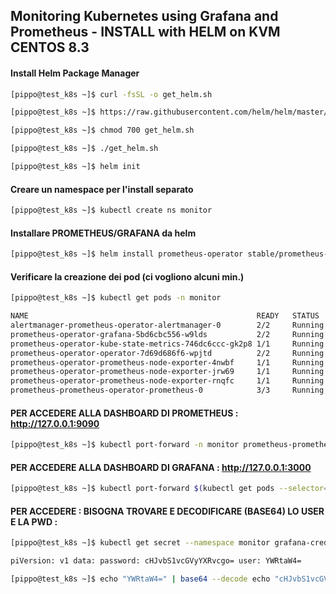 ## Monitoring Kubernetes using Grafana and Prometheus - INSTALL with HELM on KVM CENTOS 8.3


#### Install Helm Package Manager

```bash
[pippo@test_k8s ~]$ curl -fsSL -o get_helm.sh 

[pippo@test_k8s ~]$ https://raw.githubusercontent.com/helm/helm/master/scripts/get-helm-3

[pippo@test_k8s ~]$ chmod 700 get_helm.sh

[pippo@test_k8s ~]$ ./get_helm.sh

[pippo@test_k8s ~]$ helm init
```
#### Creare un namespace per l'install separato

```bash
[pippo@test_k8s ~]$ kubectl create ns monitor
```
#### Installare PROMETHEUS/GRAFANA da helm 

```bash
[pippo@test_k8s ~]$ helm install prometheus-operator stable/prometheus-operator — namespace monitor
```


#### Verificare la creazione dei pod (ci vogliono alcuni min.)

```bash
[pippo@test_k8s ~]$ kubectl get pods -n monitor

NAME                                                   READY   STATUS    RESTARTS   AGE 
alertmanager-prometheus-operator-alertmanager-0        2/2     Running   0          49s 
prometheus-operator-grafana-5bd6cbc556-w9lds           2/2     Running   0          59s 
prometheus-operator-kube-state-metrics-746dc6ccc-gk2p8 1/1     Running   0          59s 
prometheus-operator-operator-7d69d686f6-wpjtd          2/2     Running   0          59s 
prometheus-operator-prometheus-node-exporter-4nwbf     1/1     Running   0          59s
prometheus-operator-prometheus-node-exporter-jrw69     1/1     Running   0          59s 
prometheus-operator-prometheus-node-exporter-rnqfc     1/1     Running   0          60s 
prometheus-prometheus-operator-prometheus-0            3/3     Running   1          39s
```
#### PER ACCEDERE ALLA DASHBOARD DI PROMETHEUS : http://127.0.0.1:9090

```bash
[pippo@test_k8s ~]$ kubectl port-forward -n monitor prometheus-prometheus-operator-prometheus-0 9090
```

#### PER ACCEDERE ALLA DASHBOARD DI GRAFANA :  http://127.0.0.1:3000

```bash
[pippo@test_k8s ~]$ kubectl port-forward $(kubectl get pods --selector=app=grafana -n monitor --output=jsonpath="{.items..metadata.name}") -n monitor 3000
```
#### PER ACCEDERE  : BISOGNA TROVARE E DECODIFICARE (BASE64) LO USER E LA PWD :

```bash
[pippo@test_k8s ~]$ kubectl get secret --namespace monitor grafana-credentials -o yaml

piVersion: v1 data: password: cHJvbS1vcGVyYXRvcgo= user: YWRtaW4=

[pippo@test_k8s ~]$ echo "YWRtaW4=" | base64 --decode echo "cHJvbS1vcGVyYXRvcgo=" | base64 --decode
```
